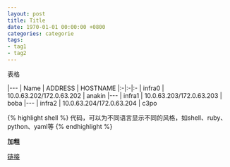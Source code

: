 ```yaml
---
layout: post
title: Title
date: 1970-01-01 00:00:00 +0800
categories: categorie
tags:
- tag1
- tag2
---
```


表格

|---
| Name | ADDRESS | HOSTNAME
|:-|:-|:-
| infra0 | 10.0.63.202/172.0.63.202 | anakin
|---
| infra1 | 10.0.63.203/172.0.63.203 | boba
|---
| infra2 | 10.0.63.204/172.0.63.204 | c3po

{% highlight shell %}
代码，可以为不同语言显示不同的风格，如shell、ruby、python、yaml等
{% endhighlight %}

**加粗**

[链接][url_name]

[url_name]: url
